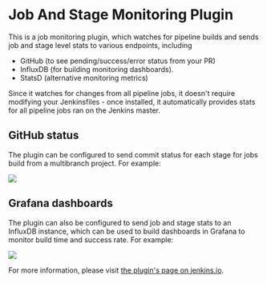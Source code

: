 # Job And Stage Monitoring Plugin

This is a job monitoring plugin, which watches for pipeline builds and sends job and stage level stats to various endpoints, including

- GitHub (to see pending/success/error status from your PR)
- InfluxDB (for building monitoring dashboards).
- StatsD (alternative monitoring metrics)

Since it watches for changes from all pipeline jobs, it doesn't require modifying your Jenkinsfiles - once installed, 
it automatically provides stats for all pipeline jobs ran on the Jenkins master.

## GitHub status

The plugin can be configured to send commit status for each stage for jobs build from a multibranch project. For example:

![](images/github-status.png)

## Grafana dashboards

The plugin can also be configured to send job and stage stats to an InfluxDB instance, which can be used to build dashboards in Grafana to monitor build time and success rate. For example:

![](images/grafana-dashboard.png)

For more information, please visit [the plugin's page on jenkins.io](https://plugins.jenkins.io/github-autostatus).
